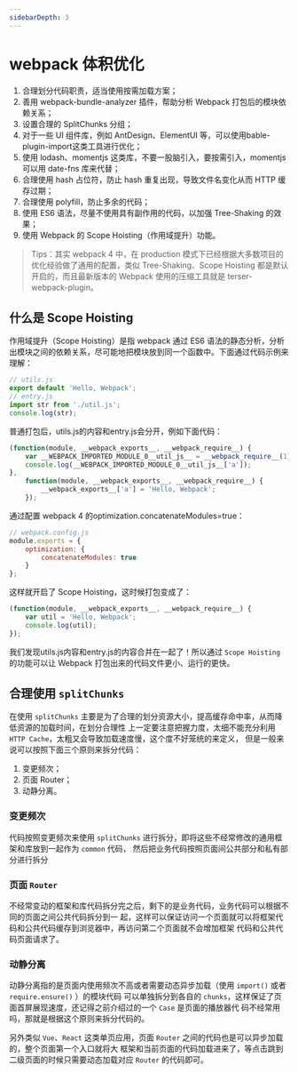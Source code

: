 ```yaml
---
sidebarDepth: 3
---
```

# webpack 体积优化

1. 合理划分代码职责，适当使用按需加载方案；
2. 善用 webpack-bundle-analyzer 插件，帮助分析 Webpack 打包后的模块依赖关系；
3. 设置合理的 SplitChunks 分组；
4. 对于一些 UI 组件库，例如 AntDesign、ElementUI 等，可以使用bable-plugin-import这类工具进行优化；
5. 使用 lodash、momentjs 这类库，不要一股脑引入，要按需引入，momentjs 可以用 date-fns 库来代替；
6. 合理使用 hash 占位符，防止 hash 重复出现，导致文件名变化从而 HTTP 缓存过期；
7. 合理使用 polyfill，防止多余的代码；
8. 使用 ES6 语法，尽量不使用具有副作用的代码，以加强 Tree-Shaking 的效果；
9. 使用 Webpack 的 Scope Hoisting（作用域提升）功能。

> Tips：其实 webpack 4 中，在 production 模式下已经根据大多数项目的优化经验做了通用的配置，类似 Tree-Shaking、Scope Hoisting 都是默认开启的，而且最新版本的 Webpack 使用的压缩工具就是 terser-webpack-plugin。

## 什么是 Scope Hoisting
作用域提升（Scope Hoisting）是指 webpack 通过 ES6 语法的静态分析，分析出模块之间的依赖关系，尽可能地把模块放到同一个函数中。下面通过代码示例来理解：

```js
// utils.js
export default 'Hello, Webpack';
// entry.js
import str from './util.js';
console.log(str);
```

普通打包后，utils.js的内容和entry.js会分开，例如下面代码：

```js
(function(module, __webpack_exports__, __webpack_require__) {
    var __WEBPACK_IMPORTED_MODULE_0__util_js__ = __webpack_require__(1);
    console.log(__WEBPACK_IMPORTED_MODULE_0__util_js__['a']);
},
    function(module, __webpack_exports__, __webpack_require__) {
        __webpack_exports__['a'] = 'Hello, Webpack';
    });
```

通过配置 webpack 4 的optimization.concatenateModules=true：

```js
// webpack.config.js
module.exports = {
    optimization: {
        concatenateModules: true
    }
};
```

这样就开启了 Scope Hoisting，这时候打包变成了：

```js
(function(module, __webpack_exports__, __webpack_require__) {
    var util = 'Hello, Webpack';
    console.log(util);
});
```

我们发现utils.js内容和entry.js的内容合并在一起了！所以通过 `Scope Hoisting` 的功能可以让 Webpack 打包出来的代码文件更小、运行的更快。

## 合理使用 `splitChunks`
在使用 `splitChunks` 主要是为了合理的划分资源大小，提高缓存命中率，从而降低资源的加载时间，在划分合理性
上一定要注意把握力度，太细不能充分利用 `HTTP Cache`，太粗又会导致加载速度慢，这个度不好笼统的来定义，
但是一般来说可以按照下面三个原则来拆分代码：

1. 变更频次；
2. 页面 Router；
3. 动静分离。

### 变更频次
代码按照变更频次来使用 `splitChunks` 进行拆分，即将这些不经常修改的通用框架和库放到一起作为 `common` 代码，
然后把业务代码按照页面间公共部分和私有部分进行拆分

### 页面 `Router`
不经常变动的框架和库代码拆分完之后，剩下的是业务代码，业务代码可以根据不同的页面之间公共代码拆分到一
起，这样可以保证访问一个页面就可以将框架代码和公共代码缓存到浏览器中，再访问第二个页面就不会增加框架
代码和公共代码页面请求了。
    
### 动静分离
动静分离指的是页面内使用频次不高或者需要动态异步加载（使用 `import()` 或者 `require.ensure()` ）的模块代码
可以单独拆分到各自的 `chunks`，这样保证了页面首屏展现速度，还记得之前介绍过的一个 `Case` 是页面的播放器代
码不经常用吗，那就是根据这个原则来拆分代码的。
    
另外类似 `Vue`、`React` 这类单页应用，页面 `Router` 之间的代码也是可以异步加载的，整个页面第一个入口就将大
框架和当前页面的代码加载进来了，等点击跳到二级页面的时候只需要动态加载对应 `Router` 的代码即可。
